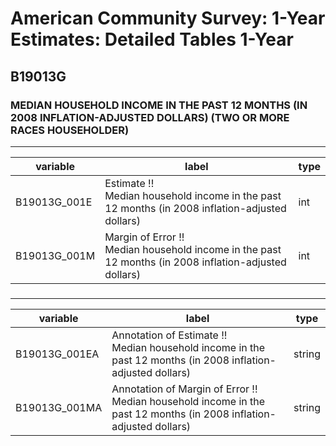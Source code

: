 # American Community Survey: 1-Year Estimates: Detailed Tables 1-Year

## B19013G

### MEDIAN HOUSEHOLD INCOME IN THE PAST 12 MONTHS (IN 2008 INFLATION-ADJUSTED DOLLARS) (TWO OR MORE RACES HOUSEHOLDER)

___

| variable | label | type |
| ----- | ----- | ----- |
| B19013G_001E | Estimate !!<br>Median household income in the past 12 months (in 2008 inflation-adjusted dollars) | int |
| B19013G_001M | Margin of Error !!<br>Median household income in the past 12 months (in 2008 inflation-adjusted dollars) | int |
### 

___

| variable | label | type |
| ----- | ----- | ----- |
| B19013G_001EA | Annotation of Estimate !!<br>Median household income in the past 12 months (in 2008 inflation-adjusted dollars) | string |
| B19013G_001MA | Annotation of Margin of Error !!<br>Median household income in the past 12 months (in 2008 inflation-adjusted dollars) | string |

